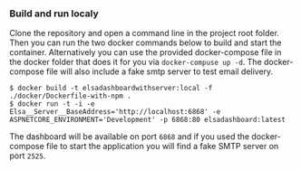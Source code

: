 ### Build and run localy

Clone the repository and open a command line in the project root folder. Then you can run the two docker commands below to build and start the container. Alternatively you can use the provided docker-compose file in the docker folder that does it for you via `docker-compuse up -d`. The docker-compose file will also include a fake smtp server to test email delivery.

```
$ docker build -t elsadashboardwithserver:local -f ./docker/Dockerfile-with-npm .
$ docker run -t -i -e Elsa__Server__BaseAddress='http://localhost:6868' -e ASPNETCORE_ENVIRONMENT='Development' -p 6868:80 elsadashboard:latest
```

The dashboard will be available on port `6868` and if you used the docker-compose file to start the application you will find a fake SMTP server on port `2525`.